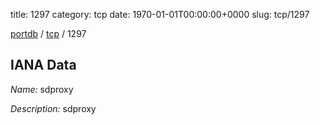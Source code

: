 title: 1297
category: tcp
date: 1970-01-01T00:00:00+0000
slug: tcp/1297

[portdb](/) / [tcp](/category/tcp.html) / 1297


## IANA Data

_Name:_ sdproxy

_Description:_ sdproxy

